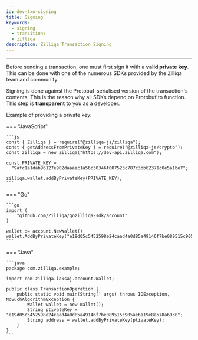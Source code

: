 ```yaml
---
id: dev-txn-signing
title: Signing
keywords:
  - signing
  - transitions
  - zilliqa
description: Zilliqa Transaction Signing
---
```


---

Before sending a transaction, one must first sign it with a **valid private key**. This can be done with one of the numerous SDKs provided by the Zilliqa team and community.

Signing is done against the Protobuf-serialised version of the transaction's contents. This is the reason why all SDKs depend on Protobuf to function. This step is **transparent** to you as a developer.

Example of providing a private key:

=== "JavaScript"

    ```js
    const { Zilliqa } = require("@zilliqa-js/zilliqa");
    const { getAddressFromPrivateKey } = require("@zilliqa-js/crypto");
    const zilliqa = new Zilliqa("https://dev-api.zilliqa.com");

    const PRIVATE_KEY =
      "9afc1a1dab96127e902daaaec1a56c30346f007523c787c3bb62371c0e5a1be7";

    zilliqa.wallet.addByPrivateKey(PRIVATE_KEY);
    ```

=== "Go"

    ```go
    import (
        "github.com/Zilliqa/gozilliqa-sdk/account"
    )

    wallet := account.NewWallet()
    wallet.AddByPrivateKey("e19d05c5452598e24caad4a0d85a49146f7be089515c905ae6a19e8a578a6930")
    ```

=== "Java"

    ```java
    package com.zilliqa.example;

    import com.zilliqa.laksaj.account.Wallet;

    public class TransactionOperation {
        public static void main(String[] args) throws IOException, NoSuchAlgorithmException {
            Wallet wallet = new Wallet();
            String ptivateKey = "e19d05c5452598e24caad4a0d85a49146f7be089515c905ae6a19e8a578a6930";
            String address = wallet.addByPrivateKey(ptivateKey);
        }
    }
    ```
